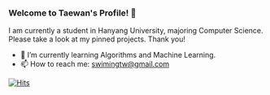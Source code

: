 ### Welcome to Taewan's Profile! 👋

I am currently a student in Hanyang University, majoring Computer Science. Please take a look at my pinned projects. Thank you!

* 🌱 I’m currently learning Algorithms and Machine Learning.
* 📫 How to reach me: swimingtw@gmail.com

[![Hits](https://hits.seeyoufarm.com/api/count/incr/badge.svg?url=https%3A%2F%2Fgithub.com%2FTaewan-P)](https://hits.seeyoufarm.com)
